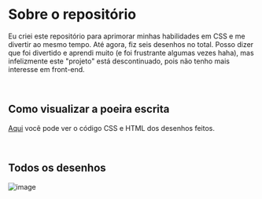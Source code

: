 # Sobre o repositório
Eu criei este repositório para aprimorar minhas habilidades em CSS e me divertir ao mesmo tempo. Até agora, fiz seis desenhos no total. Posso dizer que foi divertido e aprendi muito (e foi frustrante algumas vezes haha), mas infelizmente este "projeto" está descontinuado, pois não tenho mais interesse em front-end.

<br>

## Como visualizar a poeira escrita
[Aqui](https://github.com/FireguiQueen/CSS-Arts/tree/main/Draws) você pode ver o código CSS e HTML dos desenhos feitos. 

<br>

## Todos os desenhos 
![image](https://github.com/FireguiQueen/CSS-Arts/assets/98475125/415cf4ec-1540-4deb-b771-e561616dc9a6)
